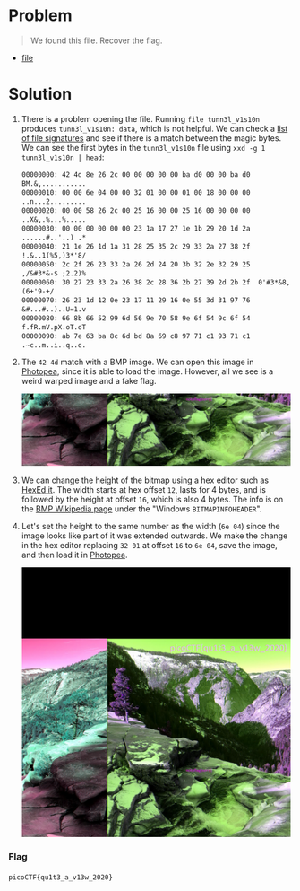 # Problem

> We found this file. Recover the flag.

* [file](./tunn3l_v1s10n)

# Solution

1. There is a problem opening the file. Running `file tunn3l_v1s10n` produces `tunn3l_v1s10n: data`, which is not helpful. We can check a [list of file signatures](https://en.wikipedia.org/wiki/List_of_file_signatures) and see if there is a match between the magic bytes. We can see the first bytes in the `tunn3l_v1s10n` file using `xxd -g 1 tunn3l_v1s10n | head`:

    ```
    00000000: 42 4d 8e 26 2c 00 00 00 00 00 ba d0 00 00 ba d0  BM.&,...........
    00000010: 00 00 6e 04 00 00 32 01 00 00 01 00 18 00 00 00  ..n...2.........
    00000020: 00 00 58 26 2c 00 25 16 00 00 25 16 00 00 00 00  ..X&,.%...%.....
    00000030: 00 00 00 00 00 00 23 1a 17 27 1e 1b 29 20 1d 2a  ......#..'..) .*
    00000040: 21 1e 26 1d 1a 31 28 25 35 2c 29 33 2a 27 38 2f  !.&..1(%5,)3*'8/
    00000050: 2c 2f 26 23 33 2a 26 2d 24 20 3b 32 2e 32 29 25  ,/&#3*&-$ ;2.2)%
    00000060: 30 27 23 33 2a 26 38 2c 28 36 2b 27 39 2d 2b 2f  0'#3*&8,(6+'9-+/
    00000070: 26 23 1d 12 0e 23 17 11 29 16 0e 55 3d 31 97 76  &#...#..)..U=1.v
    00000080: 66 8b 66 52 99 6d 56 9e 70 58 9e 6f 54 9c 6f 54  f.fR.mV.pX.oT.oT
    00000090: ab 7e 63 ba 8c 6d bd 8a 69 c8 97 71 c1 93 71 c1  .~c..m..i..q..q.
    ```

2. The `42 4d` match with a BMP image. We can open this image in [Photopea](https://www.photopea.com/), since it is able to load the image. However, all we see is a weird warped image and a fake flag.

    ![Warped first image](tunn3l_v1s10n_first.png)

3. We can change the height of the bitmap using a hex editor such as [HexEd.it](https://hexed.it/). The width starts at hex offset `12`, lasts for 4 bytes, and is followed by the height at offset `16`, which is also 4 bytes. The info is on the [BMP Wikipedia page](https://en.wikipedia.org/wiki/BMP_file_format) under the "Windows `BITMAPINFOHEADER`".

4. Let's set the height to the same number as the width (`6e 04`) since the image looks like part of it was extended outwards. We make the change in the hex editor replacing `32 01` at offset `16` to `6e 04`, save the image, and then load it in [Photopea](https://www.photopea.com/).

    ![Final image with the flag](tunn3l_v1s10n_final.png)

### Flag

`picoCTF{qu1t3_a_v13w_2020}`